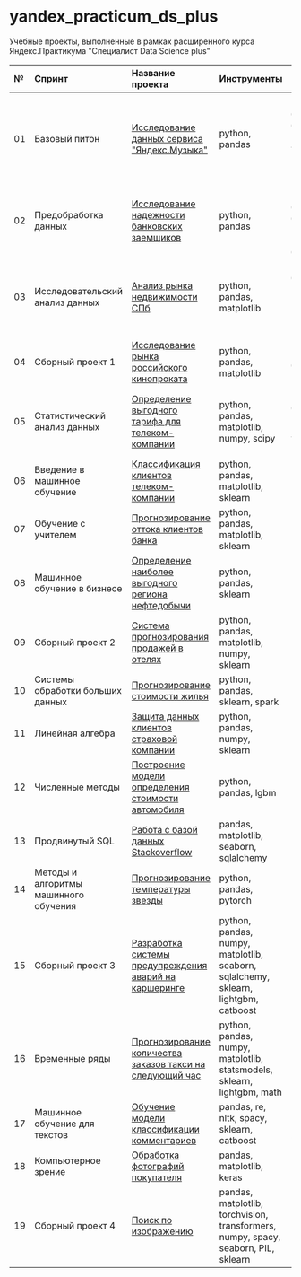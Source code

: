 # yandex_practicum_ds_plus
Учебные проекты, выполненные в рамках расширенного курса Яндекс.Практикума "Специалист Data Science plus"

| **№** | **Спринт** | **Название проекта** | **Инструменты** | **Задачи** |
| :---- | :------------- | :--------------------- | :------------------- | :--------------------- | 
| 01 | Базовый питон | [Исследование данных сервиса "Яндекс.Музыка"](01_yandex_music) | python, pandas | Обработка данных, дубликаты, пропуски, логическая индексация, группировка, сортировка |
| 02 | Предобработка данных | [Исследование надежности банковских заемщиков](02_bank_borrowers_reliability) | python, pandas | Обработка данных, дубликаты, пропуски, категоризация, декомпозиция |
| 03 | Исследовательский анализ данных | [Анализ рынка недвижимости СПб](03_real_estate) | python, pandas, matplotlib | Обработка данных, histogram, boxplot, scattermatrix, категоризация, scatterplot,  фрод-мониторинг |
| 04 | Сборный проект 1 | [Исследование рынка российского кинопроката](04_sborny_1) | python, pandas, matplotlib | Обработка данных, визуализация |
| 05 | Статистический анализ данных | [Определение выгодного тарифа для телеком-компании](05_telecom_tariff) | python, pandas, matplotlib, numpy, scipy | Обработка данных, histogram, boxplot, статистический тест, критерий Стьюдента |
| 06 | Введение в машинное обучение | [Классификация клиентов телеком-компании](06_telecom_clients) | python, pandas, matplotlib, sklearn | Классификация, подбор гиперпараметров, выбор модели МО |
| 07 | Обучение с учителем | [Прогнозирование оттока клиентов банка](07_bank_clients) | python, pandas, matplotlib, sklearn | Классификация, подбор гиперпараметров, выбор модели МО |
| 08 | Машинное обучение в бизнесе | [Определение наиболее выгодного региона нефтедобычи](08_oil_region) | python, pandas, sklearn | Регрессия, разработка бизнес-модели, бутстреп |
| 09 | Сборный проект 2 | [Система прогнозирования продажей в отелях](09_sborny_2) | python, pandas, matplotlib, numpy, sklearn | Классификация, бизнес модель |
| 10 | Системы обработки больших данных | [Прогнозирование стоимости жилья](10_real_estate_cost) | python, pandas, sklearn, spark | Большие данные, Spark |
| 11 | Линейная алгебра | [Защита данных клиентов страховой компании](11_insurance_clients) | python, pandas, numpy, sklearn | Линейная алгебра, регрессия |
| 12 | Численные методы | [Построение модели определения стоимости автомобиля](12_car_price_prediction) | python, pandas, lgbm | Градиентный бустинг, регрессия |
| 13 | Продвинутый SQL | [Работа с базой данных Stackoverflow](13_advanced_sql_practice) | pandas, matplotlib, seaborn, sqlalchemy | Базы данных, SQL-запросы, визуализация |
| 14 | Методы и алгоритмы машинного обучения | [Прогнозирование температуры звезды](14_star_temperature) | python, pandas, pytorch | Нейронные сети |
| 15 | Сборный проект 3 | [Разработка системы предупреждения аварий на каршеринге](15_sborny_3) | python, pandas, numpy, matplotlib, seaborn, sqlalchemy, sklearn, lightgbm, catboost | Базы данных, синтез признаков |
| 16 | Временные ряды | [Прогнозирование количества заказов такси на следующий час](16_taxi_prediction) | python, pandas, numpy, matplotlib, statsmodels, sklearn, lightgbm, math | временные ряды, регрессия, предсказания |
| 17 | Машинное обучение для текстов | [Обучение модели классификации комментариев](17_comments_classifier) | pandas, re, nltk, spacy, sklearn, catboost | Обработка естественного языка, NLP |
| 18 | Компьютерное зрение | [Обработка фотографий покупателя](18_age_determination) | pandas, matplotlib, keras | Обработка изображени, нейронные сети |
| 19 | Сборный проект 4 | [Поиск по изображению](19_sborny_4) | pandas, matplotlib, torchvision, transformers, numpy, spacy, seaborn, PIL, sklearn | Обработка изображени, нейронные сети |
